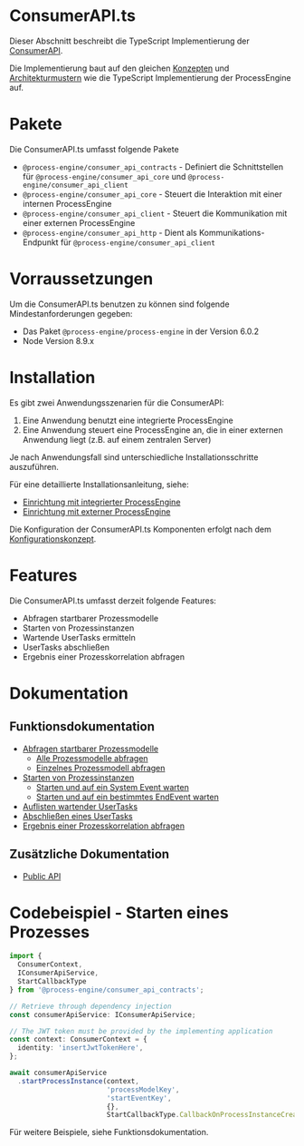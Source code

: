 # ConsumerAPI.ts

Dieser Abschnitt beschreibt die TypeScript Implementierung der [ConsumerAPI](../../../../api/consumer_api/README.md).

Die Implementierung baut auf den gleichen [Konzepten](../../konzepte/README.md) und [Architekturmustern](../../architektur/README.md)
wie die TypeScript Implementierung der ProcessEngine auf.

# Pakete

Die ConsumerAPI.ts umfasst folgende Pakete
- `@process-engine/consumer_api_contracts` - Definiert die Schnittstellen
für `@process-engine/consumer_api_core` und `@process-engine/consumer_api_client`
- `@process-engine/consumer_api_core` - Steuert die Interaktion mit einer
internen ProcessEngine
- `@process-engine/consumer_api_client` - Steuert die Kommunikation mit einer
externen ProcessEngine
- `@process-engine/consumer_api_http` - Dient als Kommunikations-Endpunkt
für `@process-engine/consumer_api_client`

# Vorraussetzungen

Um die ConsumerAPI.ts benutzen zu können sind folgende Mindestanforderungen gegeben:

- Das Paket `@process-engine/process-engine` in der Version 6.0.2
- Node Version 8.9.x

# Installation

Es gibt zwei Anwendungsszenarien für die ConsumerAPI:
1. Eine Anwendung benutzt eine integrierte ProcessEngine
2. Eine Anwendung steuert eine ProcessEngine an, die in einer externen
Anwendung liegt (z.B. auf einem zentralen Server)

Je nach Anwendungsfall sind unterschiedliche Installationsschritte auszuführen.

Für eine detaillierte Installationsanleitung, siehe:
- [Einrichtung mit integrierter ProcessEngine](setup_internal_process_engine.md)
- [Einrichtung mit externer ProcessEngine](setup_external_process_engine.md)

Die Konfiguration der ConsumerAPI.ts Komponenten erfolgt nach dem
[Konfigurationskonzept](../../konzepte/configuration.md).

# Features

Die ConsumerAPI.ts umfasst derzeit folgende Features:

* Abfragen startbarer Prozessmodelle
* Starten von Prozessinstanzen
* Wartende UserTasks ermitteln
* UserTasks abschließen
* Ergebnis einer Prozesskorrelation abfragen

# Dokumentation

## Funktionsdokumentation
* [Abfragen startbarer Prozessmodelle](list-startable-process-models.md)
  * [Alle Prozessmodelle abfragen](list-startable-process-models.md#alle-prozessmodelle-abfragen)
  * [Einzelnes Prozessmodell abfragen](list-startable-process-models.md#einzelnes-prozessmodell-abfragen)
* [Starten von Prozessinstanzen](start-process-instance.md)
  * [Starten und auf ein System Event warten](start-process-instance.md#starten-und-auf-ein-system-event-warten)
  * [Starten und auf ein bestimmtes EndEvent warten](start-process-instance.md#starten-und-auf-ein-bestimmtes-endevent-warten)
* [Auflisten wartender UserTasks](list-waiting-usertasks.md)
* [Abschließen eines UserTasks](finish-user-task.md)
* [Ergebnis einer Prozesskorrelation abfragen](get-correlation-result.md)

## Zusätzliche Dokumentation
* [Public API](public_api.md)

# Codebeispiel - Starten eines Prozesses

```TypeScript
import {
  ConsumerContext,
  IConsumerApiService,
  StartCallbackType
} from '@process-engine/consumer_api_contracts';

// Retrieve through dependency injection
const consumerApiService: IConsumerApiService;

// The JWT token must be provided by the implementing application
const context: ConsumerContext = {
  identity: 'insertJwtTokenHere',
};

await consumerApiService
  .startProcessInstance(context,
                        'processModelKey',
                        'startEventKey',
                        {},
                        StartCallbackType.CallbackOnProcessInstanceCreated);
```

Für weitere Beispiele, siehe Funktionsdokumentation.
